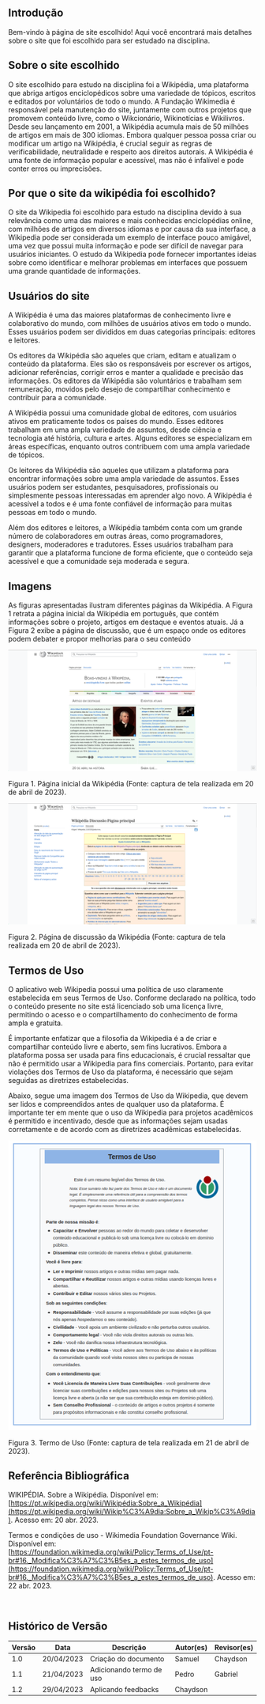 ## Introdução

Bem-vindo à página de site escolhido! Aqui você encontrará mais detalhes sobre o site que foi escolhido para ser estudado na disciplina.

## Sobre o site escolhido

O site escolhido para estudo na disciplina foi a Wikipédia, uma plataforma que abriga artigos enciclopédicos sobre uma variedade de tópicos, escritos e editados por voluntários de todo o mundo. A Fundação Wikimedia é responsável pela manutenção do site, juntamente com outros projetos que promovem conteúdo livre, como o Wikcionário, Wikinotícias e Wikilivros. Desde seu lançamento em 2001, a Wikipédia acumula mais de 50 milhões de artigos em mais de 300 idiomas. Embora qualquer pessoa possa criar ou modificar um artigo na Wikipédia, é crucial seguir as regras de verificabilidade, neutralidade e respeito aos direitos autorais. A Wikipédia é uma fonte de informação popular e acessível, mas não é infalível e pode conter erros ou imprecisões.

## Por que o site da wikipédia foi escolhido?

O site da Wikipedia foi escolhido para estudo na disciplina devido à sua relevância como uma das maiores e mais conhecidas enciclopédias online, com milhões de artigos em diversos idiomas e por causa da sua interface, a Wikipedia pode ser considerada um exemplo de interface pouco amigável, uma vez que possui muita informação e pode ser difícil de navegar para usuários iniciantes. O estudo da Wikipedia pode fornecer importantes ideias sobre como identificar e melhorar problemas em interfaces que possuem uma grande quantidade de informações.


## Usuários do site

A Wikipédia é uma das maiores plataformas de conhecimento livre e colaborativo do mundo, com milhões de usuários ativos em todo o mundo. Esses usuários podem ser divididos em duas categorias principais: editores e leitores.

Os editores da Wikipédia são aqueles que criam, editam e atualizam o conteúdo da plataforma. Eles são os responsáveis por escrever os artigos, adicionar referências, corrigir erros e manter a qualidade e precisão das informações. Os editores da Wikipédia são voluntários e trabalham sem remuneração, movidos pelo desejo de compartilhar conhecimento e contribuir para a comunidade.

A Wikipédia possui uma comunidade global de editores, com usuários ativos em praticamente todos os países do mundo. Esses editores trabalham em uma ampla variedade de assuntos, desde ciência e tecnologia até história, cultura e artes. Alguns editores se especializam em áreas específicas, enquanto outros contribuem com uma ampla variedade de tópicos.

Os leitores da Wikipédia são aqueles que utilizam a plataforma para encontrar informações sobre uma ampla variedade de assuntos. Esses usuários podem ser estudantes, pesquisadores, profissionais ou simplesmente pessoas interessadas em aprender algo novo. A Wikipédia é acessível a todos e é uma fonte confiável de informação para muitas pessoas em todo o mundo.

Além dos editores e leitores, a Wikipédia também conta com um grande número de colaboradores em outras áreas, como programadores, designers, moderadores e tradutores. Esses usuários trabalham para garantir que a plataforma funcione de forma eficiente, que o conteúdo seja acessível e que a comunidade seja moderada e segura.

## Imagens

As figuras apresentadas ilustram diferentes páginas da Wikipédia. A Figura 1 retrata a página inicial da Wikipédia em português, que contém informações sobre o projeto, artigos em destaque e eventos atuais. Já a Figura 2 exibe a página de discussão, que é um espaço onde os editores podem debater e propor melhorias para o seu conteúdo

![Figura 1: Página inicial da Wikipédia](../images/paginaInicialWikipedia.png)

Figura 1. Página inicial da Wikipédia (Fonte: captura de tela realizada em 20 de abril de 2023).

![Figura 2: Página de discussão da Wikipédia](../images/paginaDiscussaoWikipedia.png)

Figura 2. Página de discussão da Wikipédia (Fonte: captura de tela realizada em 20 de abril de 2023).

## Termos de Uso

O aplicativo web Wikipedia possui uma política de uso claramente estabelecida em seus Termos de Uso. Conforme declarado na política, todo o conteúdo presente no site está licenciado sob uma licença livre, permitindo o acesso e o compartilhamento do conhecimento de forma ampla e gratuita.

É importante enfatizar que a filosofia da Wikipedia é a de criar e compartilhar conteúdo livre e aberto, sem fins lucrativos. Embora a plataforma possa ser usada para fins educacionais, é crucial ressaltar que não é permitido usar a Wikipedia para fins comerciais. Portanto, para evitar violações dos Termos de Uso da plataforma, é necessário que sejam seguidas as diretrizes estabelecidas.

Abaixo, segue uma imagem dos Termos de Uso da Wikipedia, que devem ser lidos e compreendidos antes de qualquer uso da plataforma. É importante ter em mente que o uso da Wikipedia para projetos acadêmicos é permitido e incentivado, desde que as informações sejam usadas corretamente e de acordo com as diretrizes acadêmicas estabelecidas.

![Figura 3: Termo de Uso](../images/termoUso.png)

Figura 3. Termo de Uso (Fonte: captura de tela realizada em 21 de abril de 2023).

## Referência Bibliográfica

WIKIPÉDIA. Sobre a Wikipédia. Disponível em: [https://pt.wikipedia.org/wiki/Wikipédia:Sobre_a_Wikipédia](https://pt.wikipedia.org/wiki/Wikip%C3%A9dia:Sobre_a_Wikip%C3%A9dia). Acesso em: 20 abr. 2023.

Termos e condições de uso - Wikimedia Foundation Governance Wiki. Disponível em: [https://foundation.wikimedia.org/wiki/Policy:Terms_of_Use/pt-br#16._Modifica%C3%A7%C3%B5es_a_estes_termos_de_uso](https://foundation.wikimedia.org/wiki/Policy:Terms_of_Use/pt-br#16._Modifica%C3%A7%C3%B5es_a_estes_termos_de_uso). Acesso em: 22 abr. 2023.

‌

## Histórico de Versão

| Versão | Data       | Descrição              | Autor(es) | Revisor(es) |
| ------- | ---------- | ------------------------ | --------- | ----------- |
| 1.0     | 20/04/2023 | Criação do documento   | Samuel    | Chaydson    |
| 1.1     | 21/04/2023 | Adicionando termo de uso | Pedro     | Gabriel     |
| 1.2     | 29/04/2023 | Aplicando feedbacks | Chaydson     |      |
